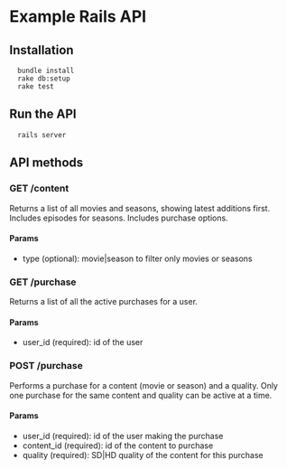 # Example Rails API

## Installation

```
  bundle install
  rake db:setup
  rake test
```

## Run the API

```
  rails server
```

## API methods

### GET /content

Returns a list of all movies and seasons, showing latest additions first.
Includes episodes for seasons.
Includes purchase options.

#### Params

* type (optional): movie|season to filter only movies or seasons

### GET /purchase

Returns a list of all the active purchases for a user.

#### Params

* user_id (required): id of the user

### POST /purchase

Performs a purchase for a content (movie or season) and a quality.
Only one purchase for the same content and quality can be active at a time.

#### Params

* user_id (required): id of the user making the purchase
* content_id (required): id of the content to purchase
* quality (required): SD|HD quality of the content for this purchase
